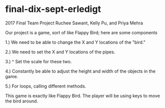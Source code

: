 # final-dix-sept-erledigt
2017 Final Team Project
Ruchee Sawant, Kelly Pu, and Priya Mehra

Our project is a game, sort of like Flappy Bird; here are some components

1.) We need to be able to change the X and Y locations of the "bird." 

2.) We need to set the X and Y locations of the pipes.

3.) ^ Set the scale for these two.

4.) Constantly be able to adjust the height and width of the objects in the game.

5.) For loops, calling different methods.


This game is exactly like Flappy Bird.
The player will be using keys to move the bird around.




